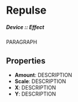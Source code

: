 # Repulse
##### Device :: Effect

PARAGRAPH

## Properties

- **Amount**: DESCRIPTION
- **Scale**: DESCRIPTION
- **X**: DESCRIPTION
- **Y**: DESCRIPTION




